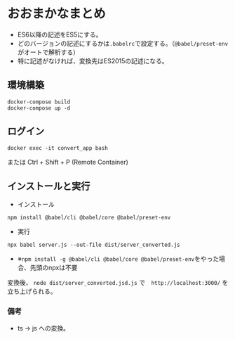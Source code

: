 # おおまかなまとめ

- ES6以降の記述をES5にする。
- どのバージョンの記述にするかは`.babelrc`で設定する。（`@babel/preset-env`がオートで解析する）
- 特に記述がなければ、変換先はES2015の記述になる。

## 環境構築

```
docker-compose build
docker-compose up -d
```

## ログイン
```
docker exec -it convert_app bash
```
または
Ctrl + Shift + P (Remote Container)


## インストールと実行

- インストール
```
npm install @babel/cli @babel/core @babel/preset-env
```

- 実行
```
npx babel server.js --out-file dist/server_converted.js
```

- ※`npm install -g @babel/cli @babel/core @babel/preset-env`をやった場合、先頭のnpxは不要


変換後、
`node dist/server_converted.jsd.js`
で　`http://localhost:3000/` を立ち上げられる。


### 備考

- ts -> js への変換。
